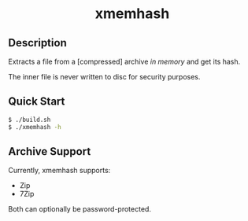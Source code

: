<h1 align="center">xmemhash</h1>

## Description

Extracts a file from a [compressed] archive *in memory* and get its hash.

The inner file is never written to disc for security purposes.

## Quick Start

```bash
$ ./build.sh
$ ./xmemhash -h
```

## Archive Support

Currently, xmemhash supports:
  - Zip
  - 7Zip

Both can optionally be password-protected.

